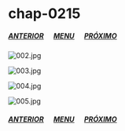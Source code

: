 # chap-0215
##### [ANTERIOR](/chap-0214/readme.md)&nbsp;&nbsp;&nbsp;&nbsp;&nbsp;&nbsp;[MENU](/readme.md)&nbsp;&nbsp;&nbsp;&nbsp;&nbsp;&nbsp;[PRÓXIMO](/chap-0216/readme.md)
![002.jpg](002.jpg)

![003.jpg](003.jpg)

![004.jpg](004.jpg)

![005.jpg](005.jpg)

##### [ANTERIOR](/chap-0214/readme.md)&nbsp;&nbsp;&nbsp;&nbsp;&nbsp;&nbsp;[MENU](/readme.md)&nbsp;&nbsp;&nbsp;&nbsp;&nbsp;&nbsp;[PRÓXIMO](/chap-0216/readme.md)

